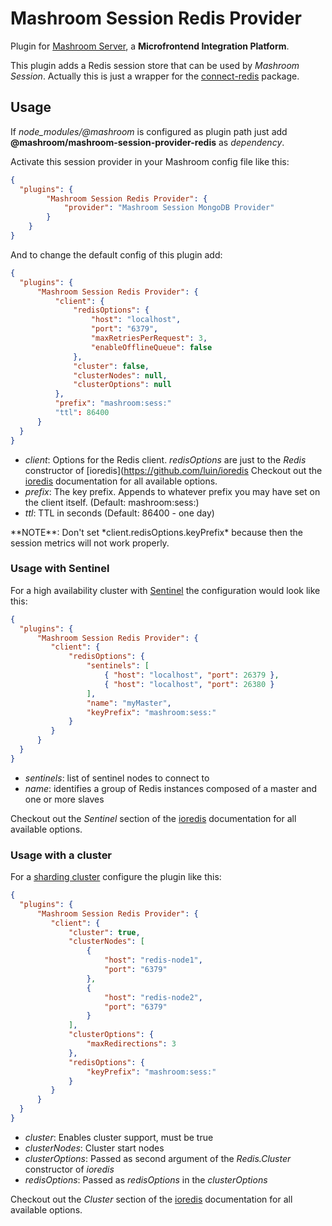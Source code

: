 
# Mashroom Session Redis Provider

Plugin for [Mashroom Server](https://www.mashroom-server.com), a **Microfrontend Integration Platform**.

This plugin adds a Redis session store that can be used by _Mashroom Session_.
Actually this is just a wrapper for the [connect-redis](https://github.com/tj/connect-redis) package.

## Usage

If *node_modules/@mashroom* is configured as plugin path just add **@mashroom/mashroom-session-provider-redis** as *dependency*.

Activate this session provider in your Mashroom config file like this:

```json
{
  "plugins": {
        "Mashroom Session Redis Provider": {
            "provider": "Mashroom Session MongoDB Provider"
        }
    }
}
```

And to change the default config of this plugin add:

```json
{
  "plugins": {
      "Mashroom Session Redis Provider": {
          "client": {
              "redisOptions": {
                  "host": "localhost",
                  "port": "6379",
                  "maxRetriesPerRequest": 3,
                  "enableOfflineQueue": false
              },
              "cluster": false,
              "clusterNodes": null,
              "clusterOptions": null
          },
          "prefix": "mashroom:sess:"
          "ttl": 86400
      }
  }
}
```

 * *client*: Options for the Redis client. *redisOptions* are just to the *Redis* constructor of [ioredis](https://github.com/luin/ioredis
   Checkout out the [ioredis](https://github.com/luin/ioredis) documentation for all available options.
 * *prefix*: The key prefix. Appends to whatever prefix you may have set on the client itself. (Default: mashroom:sess:)
 * *ttl*: TTL in seconds (Default: 86400 - one day)

<span class="panel-info">
**NOTE**: Don't set *client.redisOptions.keyPrefix* because then the session metrics will not work properly.
</span>

### Usage with Sentinel

For a high availability cluster with [Sentinel](https://redis.io/topics/sentinel) the configuration would look like this:

```json
{
  "plugins": {
      "Mashroom Session Redis Provider": {
         "client": {
             "redisOptions": {
                 "sentinels": [
                     { "host": "localhost", "port": 26379 },
                     { "host": "localhost", "port": 26380 }
                 ],
                 "name": "myMaster",
                 "keyPrefix": "mashroom:sess:"
             }
         }
      }
  }
}
```

 * *sentinels*: list of sentinel nodes to connect to
 * *name*: identifies a group of Redis instances composed of a master and one or more slaves

Checkout out the *Sentinel* section of the [ioredis](https://github.com/luin/ioredis) documentation for all available options.

### Usage with a cluster

For a [sharding cluster](https://redis.io/topics/cluster-spec) configure the plugin like this:

```json
{
  "plugins": {
      "Mashroom Session Redis Provider": {
         "client": {
             "cluster": true,
             "clusterNodes": [
                 {
                     "host": "redis-node1",
                     "port": "6379"
                 },
                 {
                     "host": "redis-node2",
                     "port": "6379"
                 }
             ],
             "clusterOptions": {
                 "maxRedirections": 3
             },
             "redisOptions": {
                 "keyPrefix": "mashroom:sess:"
             }
         }
      }
  }
}
```

 * *cluster*: Enables cluster support, must be true
 * *clusterNodes*: Cluster start nodes
 * *clusterOptions*: Passed as second argument of the *Redis.Cluster* constructor of *ioredis*
 * *redisOptions*: Passed as *redisOptions* in the *clusterOptions*

Checkout out the *Cluster* section of the [ioredis](https://github.com/luin/ioredis) documentation for all available options.
